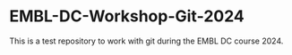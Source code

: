 # EMBL-DC-Workshop-Git-2024
This is a test repository to work with git during the EMBL DC course 2024.
